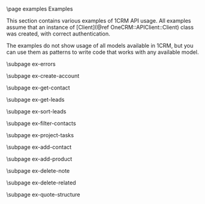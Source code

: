 \page examples Examples

This section contains various examples of 1CRM API usage.
All examples assume that an instance of [Client](@ref OneCRM::APIClient::Client)
class was created, with correct authentication.

The examples do not show usage of all models available in 1CRM,
but you can use them as patterns to write code that works with
any available model.

\subpage ex-errors

\subpage ex-create-account

\subpage ex-get-contact

\subpage ex-get-leads

\subpage ex-sort-leads
 
\subpage ex-filter-contacts

\subpage ex-project-tasks

\subpage ex-add-contact

\subpage ex-add-product

\subpage ex-delete-note

\subpage ex-delete-related

\subpage ex-quote-structure
